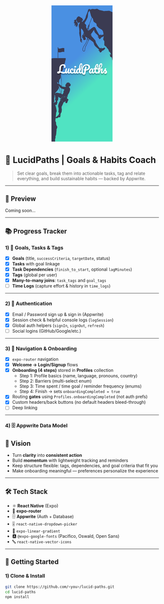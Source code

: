 <p align="center">
  <img src="./assets/splash-icon.png" width="200" alt="LucidPaths Logo" />
</p>

# 🌿 LucidPaths | Goals & Habits Coach

> Set clear goals, break them into actionable tasks, tag and relate everything, and build sustainable habits — backed by Appwrite.

---

## 📸 Preview

Coming soon…

<!-- Add screenshots or a short GIF when ready -->
<!-- ![App Preview](assets/demo.gif) -->

---

## 📚 Progress Tracker

### 1) 🎯 Goals, Tasks & Tags
- [x] **Goals** (title, `successCriteria`, `targetDate`, status)
- [x] **Tasks** with goal linkage
- [x] **Task Dependencies** (`finish_to_start`, optional `lagMinutes`)
- [x] **Tags** (global per user)
- [x] **Many-to-many joins**: `task_tags` and `goal_tags`
- [ ] **Time Logs** (capture effort & history in `time_logs`)

---

### 2) 🔐 Authentication
- [x] Email / Password sign up & sign in (Appwrite)
- [x] Session check & helpful console logs (`logSession`)
- [x] Global auth helpers (`signIn`, `signOut`, `refresh`)
- [ ] Social logins (GitHub/Google/etc.)

---

### 3) 🧭 Navigation & Onboarding
- [x] `expo-router` navigation
- [x] **Welcome → Login/Signup** flows
- [x] **Onboarding (4 steps)** stored in **Profiles** collection  
  - Step 1: Profile basics (name, language, pronouns, country)  
  - Step 2: Barriers (multi-select enum)  
  - Step 3: Time spent / time goal / reminder frequency (enums)  
  - Step 4: Finish → sets `onboardingCompleted = true`
- [x] Routing **gates** using `Profiles.onboardingCompleted` (not auth prefs)
- [x] Custom headers/back buttons (no default headers bleed-through)
- [ ] Deep linking

---

### 4) 🗄️ Appwrite Data Model



## 🧠 Vision

- Turn **clarity** into **consistent action**  
- Build **momentum** with lightweight tracking and reminders  
- Keep structure flexible: tags, dependencies, and goal criteria that fit you  
- Make onboarding meaningful — preferences personalize the experience

---

## 🛠️ Tech Stack

- ⚛️ **React Native** (Expo)
- 🧭 **expo-router**
- 🗄️ **Appwrite** (Auth + Database)
- 🎚️ `react-native-dropdown-picker`
- 🌈 `expo-linear-gradient`
- 🅰️ `@expo-google-fonts` (Pacifico, Oswald, Open Sans)
- 🔤 `react-native-vector-icons`

---

## 🚀 Getting Started

### 1) Clone & Install
```bash
git clone https://github.com/<you>/lucid-paths.git
cd lucid-paths
npm install
